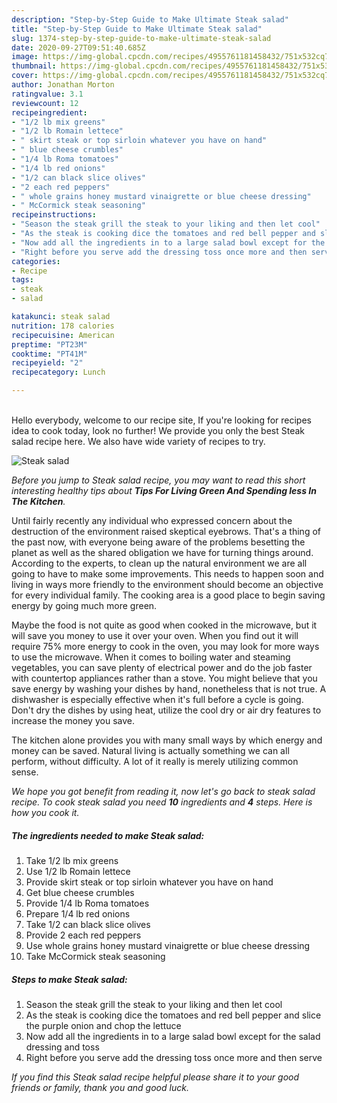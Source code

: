 ```yaml
---
description: "Step-by-Step Guide to Make Ultimate Steak salad"
title: "Step-by-Step Guide to Make Ultimate Steak salad"
slug: 1374-step-by-step-guide-to-make-ultimate-steak-salad
date: 2020-09-27T09:51:40.685Z
image: https://img-global.cpcdn.com/recipes/4955761181458432/751x532cq70/steak-salad-recipe-main-photo.jpg
thumbnail: https://img-global.cpcdn.com/recipes/4955761181458432/751x532cq70/steak-salad-recipe-main-photo.jpg
cover: https://img-global.cpcdn.com/recipes/4955761181458432/751x532cq70/steak-salad-recipe-main-photo.jpg
author: Jonathan Morton
ratingvalue: 3.1
reviewcount: 12
recipeingredient:
- "1/2 lb mix greens"
- "1/2 lb Romain lettece"
- " skirt steak or top sirloin whatever you have on hand"
- " blue cheese crumbles"
- "1/4 lb Roma tomatoes"
- "1/4 lb red onions"
- "1/2 can black slice olives"
- "2 each red peppers"
- " whole grains honey mustard vinaigrette or blue cheese dressing"
- " McCormick steak seasoning"
recipeinstructions:
- "Season the steak grill the steak to your liking and then let cool"
- "As the steak is cooking dice the tomatoes and red bell pepper and slice the purple onion and chop the lettuce"
- "Now add all the ingredients in to a large salad bowl except for the salad dressing and toss"
- "Right before you serve add the dressing toss once more and then serve"
categories:
- Recipe
tags:
- steak
- salad

katakunci: steak salad 
nutrition: 178 calories
recipecuisine: American
preptime: "PT23M"
cooktime: "PT41M"
recipeyield: "2"
recipecategory: Lunch

---
```

<br>
Hello everybody, welcome to our recipe site, If you're looking for recipes idea to cook today, look no further! We provide you only the best Steak salad recipe here. We also have wide variety of recipes to try.
<br>


![Steak salad](https://img-global.cpcdn.com/recipes/4955761181458432/751x532cq70/steak-salad-recipe-main-photo.jpg)

<i>Before you jump to Steak salad recipe, you may want to read this short interesting healthy tips about 
<strong>Tips For Living Green And Spending less In The Kitchen</strong>.</i>
</br>

Until fairly recently any individual who expressed concern about the destruction of the environment raised skeptical eyebrows. That's a thing of the past now, with everyone being aware of the problems besetting the planet as well as the shared obligation we have for turning things around. According to the experts, to clean up the natural environment we are all going to have to make some improvements. This needs to happen soon and living in ways more friendly to the environment should become an objective for every individual family. The cooking area is a good place to begin saving energy by going much more green.

Maybe the food is not quite as good when cooked in the microwave, but it will save you money to use it over your oven. When you find out it will require 75% more energy to cook in the oven, you may look for more ways to use the microwave. When it comes to boiling water and steaming vegetables, you can save plenty of electrical power and do the job faster with countertop appliances rather than a stove. You might believe that you save energy by washing your dishes by hand, nonetheless that is not true. A dishwasher is especially effective when it's full before a cycle is going. Don't dry the dishes by using heat, utilize the cool dry or air dry features to increase the money you save.

The kitchen alone provides you with many small ways by which energy and money can be saved. Natural living is actually something we can all perform, without difficulty. A lot of it really is merely utilizing common sense.


<i>We hope you got benefit from reading it, now let's go back to steak salad recipe. To cook steak salad you need <strong>10</strong> ingredients and <strong>4</strong> steps. Here is how you cook it.
</i>

##### The ingredients needed to make Steak salad:

1. Take 1/2 lb mix greens
1. Use 1/2 lb Romain lettece
1. Provide  skirt steak or top sirloin whatever you have on hand
1. Get  blue cheese crumbles
1. Provide 1/4 lb Roma tomatoes
1. Prepare 1/4 lb red onions
1. Take 1/2 can black slice olives
1. Provide 2 each red peppers
1. Use  whole grains honey mustard vinaigrette or blue cheese dressing
1. Take  McCormick steak seasoning


##### Steps to make Steak salad:

1. Season the steak grill the steak to your liking and then let cool
1. As the steak is cooking dice the tomatoes and red bell pepper and slice the purple onion and chop the lettuce
1. Now add all the ingredients in to a large salad bowl except for the salad dressing and toss
1. Right before you serve add the dressing toss once more and then serve


<i>If you find this Steak salad recipe helpful please share it to your good friends or family, thank you and good luck.</i>
